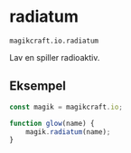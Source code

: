 
# radiatum

`magikcraft.io.radiatum`

Lav en spiller radioaktiv.

## Eksempel

```javascript
const magik = magikcraft.io;

function glow(name) {
    magik.radiatum(name);
}
```